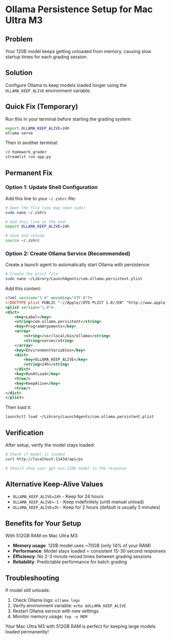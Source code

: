 # Ollama Persistence Setup for Mac Ultra M3

## Problem
Your 120B model keeps getting unloaded from memory, causing slow startup times for each grading session.

## Solution
Configure Ollama to keep models loaded longer using the `OLLAMA_KEEP_ALIVE` environment variable.

## Quick Fix (Temporary)

Run this in your terminal before starting the grading system:

```bash
export OLLAMA_KEEP_ALIVE=24h
ollama serve
```

Then in another terminal:
```bash
cd homework_grader
streamlit run app.py
```

## Permanent Fix

### Option 1: Update Shell Configuration
Add this line to your `~/.zshrc` file:

```bash
# Open the file (you may need sudo)
sudo nano ~/.zshrc

# Add this line at the end:
export OLLAMA_KEEP_ALIVE=24h

# Save and reload
source ~/.zshrc
```

### Option 2: Create Ollama Service (Recommended)

Create a launch agent to automatically start Ollama with persistence:

```bash
# Create the plist file
sudo nano ~/Library/LaunchAgents/com.ollama.persistent.plist
```

Add this content:
```xml
<?xml version="1.0" encoding="UTF-8"?>
<!DOCTYPE plist PUBLIC "-//Apple//DTD PLIST 1.0//EN" "http://www.apple.com/DTDs/PropertyList-1.0.dtd">
<plist version="1.0">
<dict>
    <key>Label</key>
    <string>com.ollama.persistent</string>
    <key>ProgramArguments</key>
    <array>
        <string>/usr/local/bin/ollama</string>
        <string>serve</string>
    </array>
    <key>EnvironmentVariables</key>
    <dict>
        <key>OLLAMA_KEEP_ALIVE</key>
        <string>24h</string>
    </dict>
    <key>RunAtLoad</key>
    <true/>
    <key>KeepAlive</key>
    <true/>
</dict>
</plist>
```

Then load it:
```bash
launchctl load ~/Library/LaunchAgents/com.ollama.persistent.plist
```

## Verification

After setup, verify the model stays loaded:

```bash
# Check if model is loaded
curl http://localhost:11434/api/ps

# Should show your gpt-oss:120b model in the response
```

## Alternative Keep-Alive Values

- `OLLAMA_KEEP_ALIVE=24h` - Keep for 24 hours
- `OLLAMA_KEEP_ALIVE=-1` - Keep indefinitely (until manual unload)
- `OLLAMA_KEEP_ALIVE=2h` - Keep for 2 hours (default is usually 5 minutes)

## Benefits for Your Setup

With 512GB RAM on Mac Ultra M3:
- **Memory usage**: 120B model uses ~70GB (only 14% of your RAM)
- **Performance**: Model stays loaded = consistent 15-30 second responses
- **Efficiency**: No 2-3 minute reload times between grading sessions
- **Reliability**: Predictable performance for batch grading

## Troubleshooting

If model still unloads:
1. Check Ollama logs: `ollama logs`
2. Verify environment variable: `echo $OLLAMA_KEEP_ALIVE`
3. Restart Ollama service with new settings
4. Monitor memory usage: `top -o MEM`

Your Mac Ultra M3 with 512GB RAM is perfect for keeping large models loaded permanently!